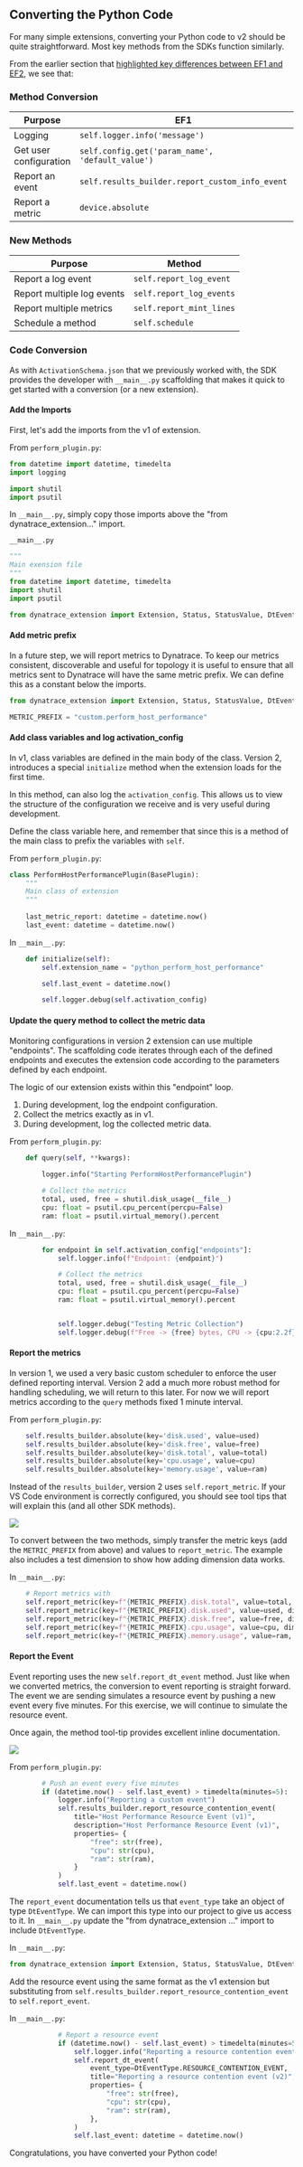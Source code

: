 ## Converting the Python Code

For many simple extensions, converting your Python code to v2 should be quite straightforward. Most key methods from the SDKs function similarly.

From the earlier section that [highlighted key differences between EF1 and EF2](../02_ef1_to_ef2_comparision/index.md), we see that: 

### Method Conversion

| Purpose                | EF1                                              | EF2                                                         |
| ---------------------- | ------------------------------------------------ | ----------------------------------------------------------- |
| Logging                | `self.logger.info('message')`                    | `self.logger.info('message')`                               |
| Get user configuration | `self.config.get('param_name', 'default_value')` | `self.activation_config.get('param_name', 'default_value')` |
| Report an event        | `self.results_builder.report_custom_info_event`  | `self.report_dt_event`                                      |
| Report a metric        | `device.absolute`                                | `self.report_metric`                                        |

### New Methods

| Purpose                    | Method                   |
| -------------------------- | ------------------------ |
| Report a log event         | `self.report_log_event`  |
| Report multiple log events | `self.report_log_events` |
| Report multiple metrics    | `self.report_mint_lines` |
| Schedule a method          | `self.schedule`          |


### Code Conversion

As with `ActivationSchema.json` that we previously worked with, the SDK provides the developer with `__main__.py` scaffolding that makes it quick to get started with a conversion (or a new extension).

#### Add the Imports

First, let's add the imports from the v1 of extension. 

From `perform_plugin.py`:

```python
from datetime import datetime, timedelta
import logging

import shutil
import psutil
```

In `__main__.py`, simply copy those imports above the "from dynatrace_extension..." import.


`__main__.py`

```python
"""
Main exension file
"""
from datetime import datetime, timedelta
import shutil
import psutil

from dynatrace_extension import Extension, Status, StatusValue, DtEventType
```

#### Add metric prefix 

In a future step, we will report metrics to Dynatrace. To keep our metrics consistent, discoverable and useful for topology it is useful to ensure that all metrics sent to Dynatrace will have the same metric prefix. We can define this as a constant below the imports.

```python
from dynatrace_extension import Extension, Status, StatusValue, DtEventType

METRIC_PREFIX = "custom.perform_host_performance"
```

#### Add class variables and log activation_config

In v1, class variables are defined in the main body of the class. Version 2, introduces a special `initialize` method when the extension loads for the first time. 

In this method, can also log the `activation_config`. This allows us to view the structure of the configuration we receive and is very useful during development.

Define the class variable here, and remember that since this is a method of the main class to prefix the variables with `self`.

From `perform_plugin.py`:

```python
class PerformHostPerformancePlugin(BasePlugin):
    """
    Main class of extension
    """
    
    last_metric_report: datetime = datetime.now()
    last_event: datetime = datetime.now()
```

In `__main__.py`:

```python
    def initialize(self):
        self.extension_name = "python_perform_host_performance"

        self.last_event = datetime.now()

        self.logger.debug(self.activation_config)
```

#### Update the query method to collect the metric data

Monitoring configurations in version 2 extension can use multiple "endpoints". The scaffolding code iterates through each of the defined endpoints and executes the extension code according to the parameters defined by each endpoint.

The logic of our extension exists within this "endpoint" loop.

1. During development, log the endpoint configuration.
2. Collect the metrics exactly as in v1.
3. During development, log the collected metric data.

From `perform_plugin.py`:

```python
    def query(self, **kwargs):
        
        logger.info("Starting PerformHostPerformancePlugin")

        # Collect the metrics
        total, used, free = shutil.disk_usage(__file__)
        cpu: float = psutil.cpu_percent(percpu=False)
        ram: float = psutil.virtual_memory().percent
```

In `__main__.py`:

```python
        for endpoint in self.activation_config["endpoints"]:
            self.logger.info(f"Endpoint: {endpoint}")

            # Collect the metrics
            total, used, free = shutil.disk_usage(__file__)
            cpu: float = psutil.cpu_percent(percpu=False)
            ram: float = psutil.virtual_memory().percent


            self.logger.debug("Testing Metric Collection")
            self.logger.debug(f"Free -> {free} bytes, CPU -> {cpu:2.2f}%, RAM -> {ram:2.2f}%")
```
#### Report the metrics

In version 1, we used a very basic custom scheduler to enforce the user defined reporting interval. Version 2 add a much more robust method for handling scheduling, we will return to this later. For now we will report metrics according to the `query` methods fixed 1 minute interval.

From `perform_plugin.py`:

```python
    self.results_builder.absolute(key='disk.used', value=used)
    self.results_builder.absolute(key='disk.free', value=free)
    self.results_builder.absolute(key='disk.total', value=total)
    self.results_builder.absolute(key='cpu.usage', value=cpu)
    self.results_builder.absolute(key='memory.usage', value=ram)
```

Instead of the `results_builder`, version 2 uses `self.report_metric`. If your VS Code environment is correctly configured, you should see tool tips that will explain this (and all other SDK methods).

![](../../../assets/images/04_python_05_tooltip.png)

To convert between the two methods, simply transfer the metric keys (add the `METRIC_PREFIX` from above) and values to `report_metric`. The example also includes a test dimension to show how adding dimension data works. 

In `__main__.py`:

```python
    # Report metrics with
    self.report_metric(key=f"{METRIC_PREFIX}.disk.total", value=total, dimensions={"my_dimension": "dimension1"})
    self.report_metric(key=f"{METRIC_PREFIX}.disk.used", value=used, dimensions={"my_dimension": "dimension1"})
    self.report_metric(key=f"{METRIC_PREFIX}.disk.free", value=free, dimensions={"my_dimension": "dimension1"})
    self.report_metric(key=f"{METRIC_PREFIX}.cpu.usage", value=cpu, dimensions={"my_dimension": "dimension1"})
    self.report_metric(key=f"{METRIC_PREFIX}.memory.usage", value=ram, dimensions={"my_dimension": "dimension1"})
```

#### Report the Event

Event reporting uses the new `self.report_dt_event` method. Just like when we converted metrics, the conversion to event reporting is straight forward. The event we are sending simulates a resource event by pushing a new event every five minutes. For this exercise, we will continue to simulate the resource event.

Once again, the method tool-tip provides excellent inline documentation.

![](../../../assets/images/04_python_05_report_event.png)

From `perform_plugin.py`:

```python
        # Push an event every five minutes
        if (datetime.now() - self.last_event) > timedelta(minutes=5):
            logger.info("Reporting a custom event")
            self.results_builder.report_resource_contention_event(
                title="Host Performance Resource Event (v1)",
                description="Host Performance Resource Event (v1)",
                properties= {
                    "free": str(free),
                    "cpu": str(cpu),
                    "ram": str(ram),
                }
            )
            self.last_event = datetime.now()

```

The `report_event` documentation tells us that `event_type` take an object of type `DtEventType`. We can import this type into our project to give us access to it. In `__main__.py` update the "from dynatrace_extension ..." import to include `DtEventType`.

In `__main__.py`:

```python
from dynatrace_extension import Extension, Status, StatusValue, DtEventType
```

Add the resource event using the same format as the v1 extension but substituting from `self.results_builder.report_resource_contention_event` to `self.report_event`. 

In `__main__.py`:

```python
            # Report a resource event
            if (datetime.now() - self.last_event) > timedelta(minutes=5):
                self.logger.info("Reporting a resource contention event (v2)")
                self.report_dt_event(
                    event_type=DtEventType.RESOURCE_CONTENTION_EVENT,
                    title="Reporting a resource contention event (v2)",
                    properties= {
                        "free": str(free),
                        "cpu": str(cpu),
                        "ram": str(ram),
                    },
                )
                self.last_event: datetime = datetime.now()
```

Congratulations, you have converted your Python code!